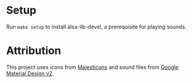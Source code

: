 # Setup

Run `make setup` to install alsa-lib-devel, a prerequisite for playing sounds.

# Attribution

This project uses icons from [Majesticons](https://github.com/halfmage/majesticons) and sound files from [Google Material Design v2](https://m2.material.io/design/sound/sound-resources.html).
